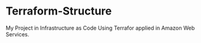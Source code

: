# Terraform-Structure
My Project in Infrastructure as Code Using Terrafor applied in Amazon Web Services.
